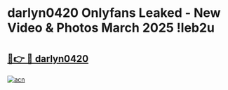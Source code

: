 # darlyn0420 Onlyfans Leaked - New Video & Photos March 2025 !leb2u

# <h2><a href="https://7esnda.iuczelnia.edu.pl?title=darlyn0420&ref=leb2u">🔗👉 🔴 darlyn0420</a></h2>

[![acn](https://github.com/user-attachments/assets/0f9c940e-d8b0-45ae-aac7-cd30a18b3e1c)](https://7esnda.iuczelnia.edu.pl?title=darlyn0420&ref=leb2u)

